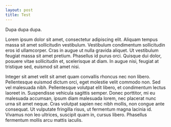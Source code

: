 ```yaml
---
layout: post
title: Test
---
```


Dupa dupa dupa.

Lorem ipsum dolor sit amet, consectetur adipiscing elit. Aliquam tempus massa sit amet sollicitudin vestibulum. Vestibulum condimentum sollicitudin eros id ullamcorper. Cras in augue ut nulla gravida aliquet. Ut vestibulum feugiat massa sit amet pretium. Phasellus id purus orci. Quisque dui dolor, posuere vitae sollicitudin et, scelerisque at diam. In augue nisi, feugiat at tristique sed, euismod sit amet nisi.

Integer sit amet velit sit amet quam convallis rhoncus nec non libero. Pellentesque euismod dictum orci, eget molestie velit commodo non. Sed vel malesuada nibh. Pellentesque volutpat elit libero, et condimentum lectus laoreet in. Suspendisse vehicula sagittis semper. Donec porttitor, mi eu malesuada accumsan, ipsum diam malesuada lorem, nec placerat nunc urna sit amet neque. Cras volutpat sapien nec nibh mollis, non congue ante consequat. Ut vulputate fringilla risus, ut fermentum magna lacinia id. Vivamus non leo ultrices, suscipit quam in, cursus libero. Phasellus fermentum mollis arcu mattis iaculis.